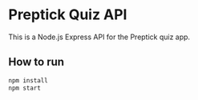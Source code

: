 # Preptick Quiz API

This is a Node.js Express API for the Preptick quiz app.

## How to run

```bash
npm install
npm start
